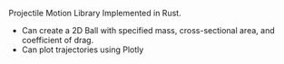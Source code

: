 Projectile Motion Library Implemented in Rust.


- Can create a 2D Ball with specified mass, cross-sectional area, and coefficient of drag.
- Can plot trajectories using Plotly
